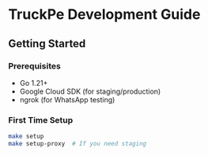 # TruckPe Development Guide

## Getting Started

### Prerequisites
- Go 1.21+
- Google Cloud SDK (for staging/production)
- ngrok (for WhatsApp testing)

### First Time Setup
```bash
make setup
make setup-proxy  # If you need staging

